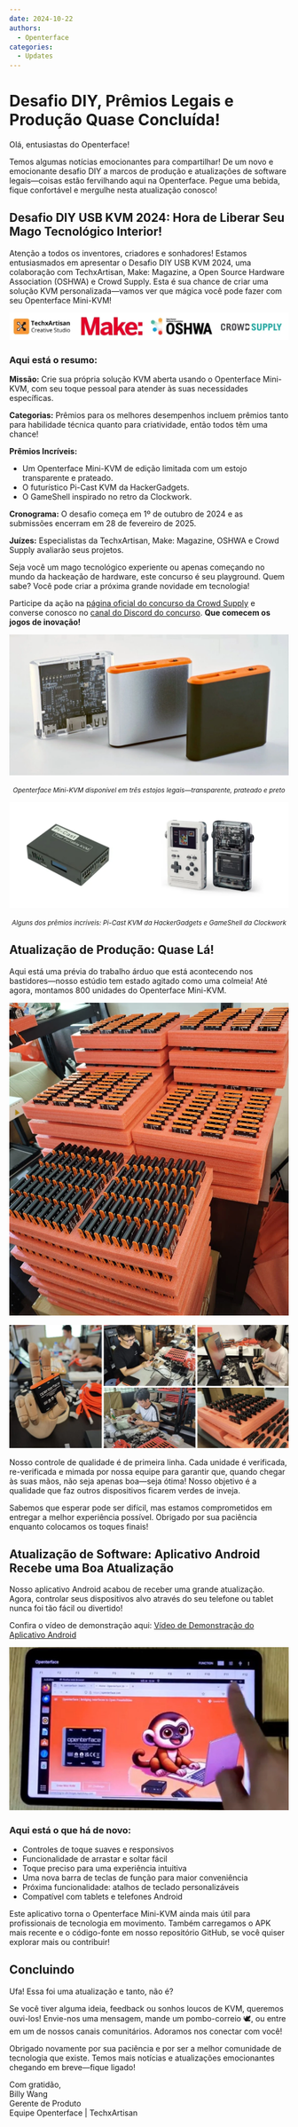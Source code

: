 ```yaml
---
date: 2024-10-22
authors:
  - Openterface
categories:
  - Updates
---
```


# Desafio DIY, Prêmios Legais e Produção Quase Concluída!

Olá, entusiastas do Openterface!

Temos algumas notícias emocionantes para compartilhar! De um novo e emocionante desafio DIY a marcos de produção e atualizações de software legais—coisas estão fervilhando aqui na Openterface. Pegue uma bebida, fique confortável e mergulhe nesta atualização conosco!

## Desafio DIY USB KVM 2024: Hora de Liberar Seu Mago Tecnológico Interior!

Atenção a todos os inventores, criadores e sonhadores! Estamos entusiasmados em apresentar o Desafio DIY USB KVM 2024, uma colaboração com TechxArtisan, Make: Magazine, a Open Source Hardware Association (OSHWA) e Crowd Supply. Esta é sua chance de criar uma solução KVM personalizada—vamos ver que mágica você pode fazer com seu Openterface Mini-KVM!

![logotipos techxartisan, make magazine, oshwa, crowdsouce](pic/241022-1.webp)

### Aqui está o resumo:

**Missão:** Crie sua própria solução KVM aberta usando o Openterface Mini-KVM, com seu toque pessoal para atender às suas necessidades específicas.

**Categorias:** Prêmios para os melhores desempenhos incluem prêmios tanto para habilidade técnica quanto para criatividade, então todos têm uma chance!

**Prêmios Incríveis:**
- Um Openterface Mini-KVM de edição limitada com um estojo transparente e prateado.
- O futurístico Pi-Cast KVM da HackerGadgets.
- O GameShell inspirado no retro da Clockwork.

**Cronograma:** O desafio começa em 1º de outubro de 2024 e as submissões encerram em 28 de fevereiro de 2025.

**Juízes:** Especialistas da TechxArtisan, Make: Magazine, OSHWA e Crowd Supply avaliarão seus projetos.

Seja você um mago tecnológico experiente ou apenas começando no mundo da hackeação de hardware, este concurso é seu playground. Quem sabe? Você pode criar a próxima grande novidade em tecnologia!

Participe da ação na [página oficial do concurso da Crowd Supply](https://www.crowdsupply.com/techxartisan/usb-kvm-diy-challenge-2024) e converse conosco no [canal do Discord do concurso](https://discord.com/invite/YhKVzDujkT). **Que comecem os jogos de inovação!**

![Openterface Mini-KVM disponível em três estojos legais—transparente, prateado e preto](pic/241022-2.webp)
<p style="text-align: center;"><small><em>Openterface Mini-KVM disponível em três estojos legais—transparente, prateado e preto</em></small></p>

![Alguns dos prêmios incríveis: Pi-Cast KVM da HackerGadgets e GameShell da Clockwork](pic/241022-3.webp)
<p style="text-align: center;"><small><em>Alguns dos prêmios incríveis: Pi-Cast KVM da HackerGadgets e GameShell da Clockwork</em></small></p>

## Atualização de Produção: Quase Lá!

Aqui está uma prévia do trabalho árduo que está acontecendo nos bastidores—nosso estúdio tem estado agitado como uma colmeia! Até agora, montamos 800 unidades do Openterface Mini-KVM.

![unidades montadas](pic/241022-4.webp)

![Imagem do progresso da produção](pic/241022-5.webp)

Nosso controle de qualidade é de primeira linha. Cada unidade é verificada, re-verificada e mimada por nossa equipe para garantir que, quando chegar às suas mãos, não seja apenas boa—seja ótima! Nosso objetivo é a qualidade que faz outros dispositivos ficarem verdes de inveja.

Sabemos que esperar pode ser difícil, mas estamos comprometidos em entregar a melhor experiência possível. Obrigado por sua paciência enquanto colocamos os toques finais!

## Atualização de Software: Aplicativo Android Recebe uma Boa Atualização

Nosso aplicativo Android acabou de receber uma grande atualização. Agora, controlar seus dispositivos alvo através do seu telefone ou tablet nunca foi tão fácil ou divertido!

Confira o vídeo de demonstração aqui: [Vídeo de Demonstração do Aplicativo Android](https://x.com/TechxArtisan/status/1840587612148699398)

[![dedo tocando no aplicativo Android](pic/241022-6.webp)](https://x.com/TechxArtisan/status/1840587612148699398)

### Aqui está o que há de novo:
- Controles de toque suaves e responsivos
- Funcionalidade de arrastar e soltar fácil
- Toque preciso para uma experiência intuitiva
- Uma nova barra de teclas de função para maior conveniência
- Próxima funcionalidade: atalhos de teclado personalizáveis
- Compatível com tablets e telefones Android

Este aplicativo torna o Openterface Mini-KVM ainda mais útil para profissionais de tecnologia em movimento. Também carregamos o APK mais recente e o código-fonte em nosso repositório GitHub, se você quiser explorar mais ou contribuir!

## Concluindo

Ufa! Essa foi uma atualização e tanto, não é?

Se você tiver alguma ideia, feedback ou sonhos loucos de KVM, queremos ouvi-los! Envie-nos uma mensagem, mande um pombo-correio 🕊️, ou entre em um de nossos canais comunitários. Adoramos nos conectar com você!

Obrigado novamente por sua paciência e por ser a melhor comunidade de tecnologia que existe. Temos mais notícias e atualizações emocionantes chegando em breve—fique ligado!

Com gratidão,  
Billy Wang  
Gerente de Produto  
Equipe Openterface | TechxArtisan









